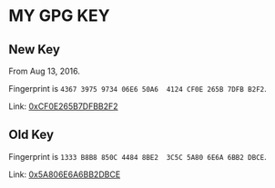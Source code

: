 # MY GPG KEY

## New Key

From Aug 13, 2016.

Fingerprint is `4367 3975 9734 06E6 50A6  4124 CF0E 265B 7DFB B2F2`.

Link: [0xCF0E265B7DFBB2F2](https://sks.ustclug.org/pks/lookup?op=vindex&search=0xCF0E265B7DFBB2F2)

## Old Key

Fingerprint is `1333 B8B8 850C 4484 8BE2  3C5C 5A80 6E6A 6BB2 DBCE`.

Link: [0x5A806E6A6BB2DBCE](https://sks.ustclug.org/pks/lookup?op=vindex&search=0x5A806E6A6BB2DBCE)
